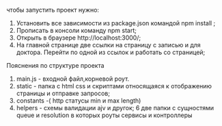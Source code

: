 чтобы запустить проект нужно:
1. Установить  все зависимости из package.json командой npm install ;
2. Прописать в консоли команду npm start;
3. Открыть в браузере  http://localhost:3000/;
4. На главной странице две ссылки на страницу с записью и для доктора. Перейти по одной из ссылок и работать со страницей;

Пояснения по структуре проекта
1. main.js -  входной файл,корневой роут.
2. static - папка с html css  и скриптами относящаяся к отображению страницы  и отправке запросов;
4. constants -( http статусы min и max length)
5. helpers - схемы валидации ajv и другок;
6 две папки с сущностями queue и resolution в которых роуты сервисы и контроллеры

